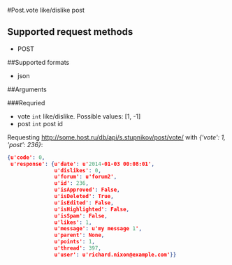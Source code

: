 #Post.vote
like/dislike post

## Supported request methods 
* POST

##Supported formats
* json

##Arguments


###Requried
* vote
   ```int``` like/dislike. Possible values: [1, -1]
* post
   ```int``` post id


Requesting http://some.host.ru/db/api/s.stupnikov/post/vote/ with _{'vote': 1, 'post': 236}_:
```json
{u'code': 0,
 u'response': {u'date': u'2014-01-03 00:08:01',
               u'dislikes': 0,
               u'forum': u'forum2',
               u'id': 236,
               u'isApproved': False,
               u'isDeleted': True,
               u'isEdited': False,
               u'isHighlighted': False,
               u'isSpam': False,
               u'likes': 1,
               u'message': u'my message 1',
               u'parent': None,
               u'points': 1,
               u'thread': 397,
               u'user': u'richard.nixon@example.com'}}
```
